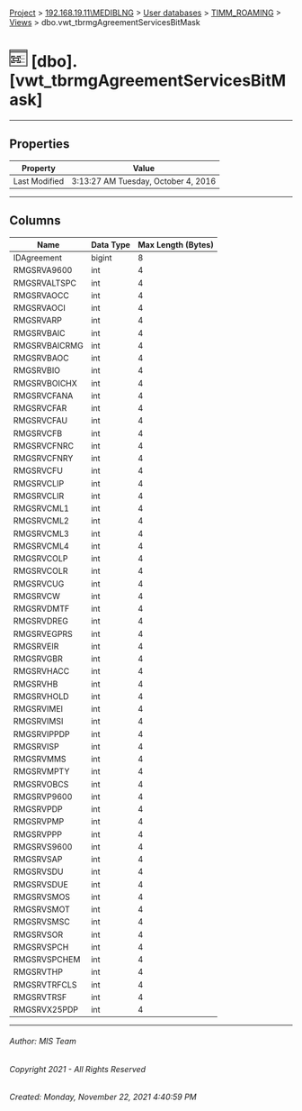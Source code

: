 #### 

[Project](../../../../index.md) > [192.168.19.11\\MEDIBLNG](../../../index.md) > [User databases](../../index.md) > [TIMM_ROAMING](../index.md) > [Views](Views.md) > dbo.vwt_tbrmgAgreementServicesBitMask

# ![Views](../../../../Images/View32.png) [dbo].[vwt_tbrmgAgreementServicesBitMask]

---

## <a name="#properties"></a>Properties

| Property | Value |
|---|---|
| Last Modified | 3:13:27 AM Tuesday, October 4, 2016 |


---

## <a name="#columns"></a>Columns

| Name | Data Type | Max Length (Bytes) |
|---|---|---|
| IDAgreement | bigint | 8 |
| RMGSRVA9600 | int | 4 |
| RMGSRVALTSPC | int | 4 |
| RMGSRVAOCC | int | 4 |
| RMGSRVAOCI | int | 4 |
| RMGSRVARP | int | 4 |
| RMGSRVBAIC | int | 4 |
| RMGSRVBAICRMG | int | 4 |
| RMGSRVBAOC | int | 4 |
| RMGSRVBIO | int | 4 |
| RMGSRVBOICHX | int | 4 |
| RMGSRVCFANA | int | 4 |
| RMGSRVCFAR | int | 4 |
| RMGSRVCFAU | int | 4 |
| RMGSRVCFB | int | 4 |
| RMGSRVCFNRC | int | 4 |
| RMGSRVCFNRY | int | 4 |
| RMGSRVCFU | int | 4 |
| RMGSRVCLIP | int | 4 |
| RMGSRVCLIR | int | 4 |
| RMGSRVCML1 | int | 4 |
| RMGSRVCML2 | int | 4 |
| RMGSRVCML3 | int | 4 |
| RMGSRVCML4 | int | 4 |
| RMGSRVCOLP | int | 4 |
| RMGSRVCOLR | int | 4 |
| RMGSRVCUG | int | 4 |
| RMGSRVCW | int | 4 |
| RMGSRVDMTF | int | 4 |
| RMGSRVDREG | int | 4 |
| RMGSRVEGPRS | int | 4 |
| RMGSRVEIR | int | 4 |
| RMGSRVGBR | int | 4 |
| RMGSRVHACC | int | 4 |
| RMGSRVHB | int | 4 |
| RMGSRVHOLD | int | 4 |
| RMGSRVIMEI | int | 4 |
| RMGSRVIMSI | int | 4 |
| RMGSRVIPPDP | int | 4 |
| RMGSRVISP | int | 4 |
| RMGSRVMMS | int | 4 |
| RMGSRVMPTY | int | 4 |
| RMGSRVOBCS | int | 4 |
| RMGSRVP9600 | int | 4 |
| RMGSRVPDP | int | 4 |
| RMGSRVPMP | int | 4 |
| RMGSRVPPP | int | 4 |
| RMGSRVS9600 | int | 4 |
| RMGSRVSAP | int | 4 |
| RMGSRVSDU | int | 4 |
| RMGSRVSDUE | int | 4 |
| RMGSRVSMOS | int | 4 |
| RMGSRVSMOT | int | 4 |
| RMGSRVSMSC | int | 4 |
| RMGSRVSOR | int | 4 |
| RMGSRVSPCH | int | 4 |
| RMGSRVSPCHEM | int | 4 |
| RMGSRVTHP | int | 4 |
| RMGSRVTRFCLS | int | 4 |
| RMGSRVTRSF | int | 4 |
| RMGSRVX25PDP | int | 4 |


---

###### Author:  MIS Team

###### Copyright 2021 - All Rights Reserved

###### Created: Monday, November 22, 2021 4:40:59 PM

